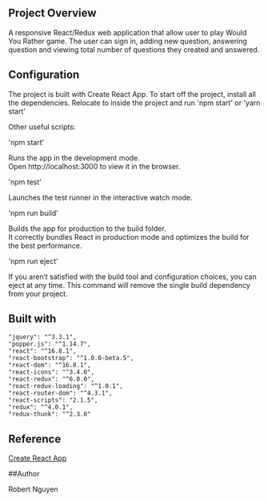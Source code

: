 ## Project Overview

A responsive React/Redux web application that allow user to play Would You Rather game. The user can sign in, adding new question, answering question and viewing total number of questions they created and answered.

## Configuration

The project is built with Create React App. To start off the project, install all the dependencies. Relocate to inside the project and run 'npm start' or 'yarn start' <br>

Other useful scripts: <br>

'npm start'

Runs the app in the development mode. <br>
Open http://localhost:3000 to view it in the browser. <br>

'npm test'

Launches the test runner in the interactive watch mode. <br>

'npm run build'

Builds the app for production to the build folder. <br>
It correctly bundles React in production mode and optimizes the build for the best performance. <br>

'npm run eject'

If you aren’t satisfied with the build tool and configuration choices, you can eject at any time. This command will remove the single build dependency from your project. <br>
## Built with

    "jquery": "^3.3.1",
    "popper.js": "^1.14.7",
    "react": "^16.8.1",
    "react-bootstrap": "^1.0.0-beta.5",
    "react-dom": "^16.8.1",
    "react-icons": "^3.4.0", 
    "react-redux": "^6.0.0",
    "react-redux-loading": "^1.0.1",
    "react-router-dom": "^4.3.1",
    "react-scripts": "2.1.5",
    "redux": "^4.0.1",
    "redux-thunk": "^2.3.0"

## Reference

[Create React App](https://github.com/facebook/create-react-app) <br>

##Author

Robert Nguyen
